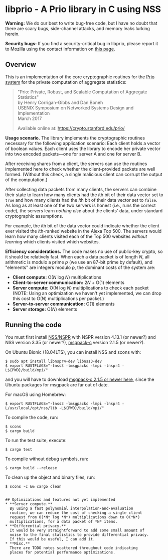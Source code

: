 # libprio - A Prio library in C using NSS

**Warning:**
We do our best to write bug-free code, but I have no doubt
that there are scary bugs, side-channel attacks, and memory leaks 
lurking herein. 

**Security bugs:**
If you find a security-critical bug in libprio, please report it to Mozilla
using the contact information on 
[this page](https://www.mozilla.org/security/#For_Developers).

## Overview

This is an implementation of the core cryptographic routines
for the [Prio system](https://crypto.stanford.edu/prio/) 
for the private computation of aggregate statistics:
> "Prio: Private, Robust, and Scalable Computation of Aggregate Statistics"<br>
> by Henry Corrigan-Gibbs and Dan Boneh<br>
> USENIX Symposium on Networked Systems Design and Implementation<br>
> March 2017
>
> Available online at:
>    https://crypto.stanford.edu/prio/

**Usage scenario.**
The library implements the cryptographic routines necessary
for the following application scenario:
Each client holds a vector of boolean values.
Each client uses the library to encode her private vector into two 
encoded packets&mdash;one for server A and one for server B.

After receiving shares from a client, the servers can use the routines
implemented here to check whether the client-provided packets are 
well formed. 
(Without this check, a single malicious client can corrupt the
output of the computation.)

After collecting data packets from many clients, the servers
can combine their state to learn how many clients had the
*i*th bit of their data vector set to `true` and how many
clients had the *i*th bit of their data vector set to `false`.
As long as at least one of the two servers is honest 
(i.e., runs the correct code), 
the servers learn *nothing else* about the clients' data, 
under standard cryptographic assumptions.

For example, the *i*th bit of the data vector could indicate
whether the client ever visited the *i*th-ranked website
in the Alexa Top 500.
The servers would learn how many clients visited each of the 
Top 500 websites *without learning* which clients visited
which websites.

**Efficiency considerations.**
The code makes no use of public-key crypto, so it should 
be relatively fast.
When each a data packet is of length *N*, 
all arithmetic is modulo a prime *p* (we use an 87-bit prime by default), 
and "elements" are integers modulo *p*, 
the dominant costs of the system are:
* **Client compute:** O(*N* log *N*) multiplications 
* **Client-to-server communication:** 2*N* + O(1) elements<br>
* **Server compute:** O(*N* log *N*) multiplications to check each packet<br> 
    (NOTE: Using an optimization we haven't yet implemented, we can 
    drop this cost to O(*N*) multiplications per packet.)
* **Server-to-server communication:** O(1) elements
* **Server storage:** O(*N*) elements

## Running the code

You must first install 
[NSS/NSPR](https://developer.mozilla.org/en-US/docs/Mozilla/Projects/NSS)
with NSPR version 4.13.1 (or newer?) and NSS version 3.35 (or newer?), 
[msgpack-c](https://github.com/msgpack/msgpack-c) version 2.1.5 (or newer?).

On Ubuntu Bionic (18.04LTS), you can install NSS and scons with:

    $ sudo apt install libnspr4-dev libnss3-dev
    $ export RUSTFLAGS="-lnss3 -lmsgpackc -lmpi -lnspr4 -L${PWD}/build/mpi/"

and you will have to download [msgpack-c 2.1.5 or newer here](https://github.com/msgpack/msgpack-c/releases),
since the Ubuntu packages for msgpack are far out of date.

For macOS using Homebrew:

    $ export RUSTFLAGS="-lnss3 -lmsgpackc -lmpi -lnspr4 -L/usr/local/opt/nss/lib -L${PWD}/build/mpi/"

To compile the code, run:

    $ scons
    $ cargo build

To run the test suite, execute:

    $ cargo test

To compile without debug symbols, run:

    $ cargo build --release

To clean up the object and binary files, run:

    $ scons -c && cargo clean
````

## Optimizations and features not yet implemented
* **Server compute.**
  By using a fast polynomial interpolation-and-evaluation
  routine, we can reduce the cost of checking a single client
  request from O(*N* log *N*) multiplications down to O(*N*)
  multiplications, for a data packet of *N* items.
* **Differential privacy.**
  It would be very straightforward to add some small amount of 
  noise to the final statistics to provide differential privacy.
  If this would be useful, I can add it.
* **Misc.**
  There are TODO notes scattered throughout code indicating
  places for potential performance optimizations.


